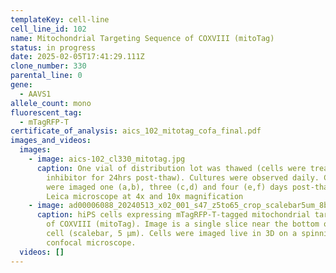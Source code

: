 ```yaml
---
templateKey: cell-line
cell_line_id: 102
name: Mitochondrial Targeting Sequence of COXVIII (mitoTag)
status: in progress
date: 2025-02-05T17:41:29.111Z
clone_number: 330
parental_line: 0
gene:
  - AAVS1
allele_count: mono
fluorescent_tag:
  - mTagRFP-T
certificate_of_analysis: aics_102_mitotag_cofa_final.pdf
images_and_videos:
  images:
    - image: aics-102_cl330_mitotag.jpg
      caption: One vial of distribution lot was thawed (cells were treated with ROCK
        inhibitor for 24hrs post-thaw). Cultures were observed daily. Colonies
        were imaged one (a,b), three (c,d) and four (e,f) days post-thaw using a
        Leica microscope at 4x and 10x magnification
    - image: ad00006088_20240513_x02_001_s47_z5to65_crop_scalebar5um_8bit_slice22.png
      caption: hiPS cells expressing mTagRFP-T-tagged mitochondrial targeting sequence
        of COXVIII (mitoTag). Image is a single slice near the bottom of the
        cell (scalebar, 5 μm). Cells were imaged live in 3D on a spinning-disk
        confocal microscope.
  videos: []
---
```

